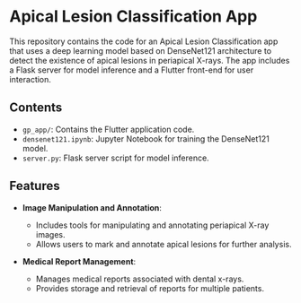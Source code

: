 # Apical Lesion Classification App

This repository contains the code for an Apical Lesion Classification app that uses a deep learning model based on DenseNet121 architecture to detect the existence of apical lesions in periapical X-rays. The app includes a Flask server for model inference and a Flutter front-end for user interaction.

## Contents

- `gp_app/`: Contains the Flutter application code.
- `densenet121.ipynb`: Jupyter Notebook for training the DenseNet121 model.
- `server.py`: Flask server script for model inference.

## Features

- **Image Manipulation and Annotation**:
  - Includes tools for manipulating and annotating periapical X-ray images.
  - Allows users to mark and annotate apical lesions for further analysis.

- **Medical Report Management**:
  - Manages medical reports associated with dental x-rays.
  - Provides storage and retrieval of reports for multiple patients.
